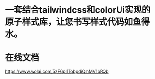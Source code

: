 # 一套结合tailwindcss和colorUi实现的原子样式库，让您书写样式代码如鱼得水。
# 在线文档
https://www.wolai.com/5zF6pi1TobpdiQmMV1bRQb
